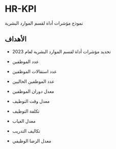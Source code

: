 # HR-KPI
نموذج مؤشرات أداة لقسم الموارد البشرية


## الأهداف 

*  تحديد مؤشرات أداة لقسم الموارد البشرية لعام 2023
  


* عدد الموظفين
* عدد استقالات الموظفين
 * عدد الموظفين الحاليين
 

* معدل دوران الموظفين
*  معدل وقت التوظيف
*  تكلفة التوظيف 
* معدل الغياب
* تكاليف التدريب
* معدل الرضا الوظيفي

